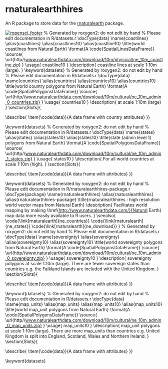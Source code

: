 rnaturalearthhires
==================

An R package to store data for the [rnaturalearth](https://github.com/ropensci/rnaturalearth) package.


[![ropensci\_footer](http://ropensci.org/public_images/github_footer.png)](http://ropensci.org)
% Generated by roxygen2: do not edit by hand
% Please edit documentation in R/datasets.r
\docType{data}
\name{coastlines}
\alias{coastlines}
\alias{coastlines10}
\alias{coastline10}
\title{world coastlines from Natural Earth}
\format{A \code{SpatialLinesDataFrame}}
\source{
\url{http//www.naturalearthdata.com/download/10m/physical/ne_10m_coastline.zip}
}
\usage{
coastline10
}
\description{
coastline lines at scale 1:10m (large).
}
\keyword{datasets}
% Generated by roxygen2: do not edit by hand
% Please edit documentation in R/datasets.r
\docType{data}
\name{countries}
\alias{countries}
\alias{countries10}
\alias{countries10}
\title{world country polygons from Natural Earth}
\format{A \code{SpatialPolygonsDataFrame}}
\source{
\url{http//www.naturalearthdata.com/download/10m/cultural/ne_10m_admin_0_countries.zip}
}
\usage{
countries10
}
\description{
at scale 1:10m (large)
}
\section{Slots}{

\describe{
\item{\code{data}}{A data frame with country attributes}
}}

\keyword{datasets}
% Generated by roxygen2: do not edit by hand
% Please edit documentation in R/datasets.r
\docType{data}
\name{states}
\alias{states}
\alias{states10}
\alias{states10}
\title{state (admin level 1) polygons from Natural Earth}
\format{A \code{SpatialPolygonsDataFrame}}
\source{
\url{http//www.naturalearthdata.com/download/10m/cultural/ne_10m_admin_1_states.zip}
}
\usage{
states10
}
\description{
For all world countries at scale 1:10m (high).
}
\section{Slots}{

\describe{
\item{\code{data}}{A data frame with attributes}
}}

\keyword{datasets}
% Generated by roxygen2: do not edit by hand
% Please edit documentation in R/rnaturalearthhires-package.r
\docType{package}
\name{rnaturalearthhires}
\alias{rnaturalearthhires}
\alias{rnaturalearthhires-package}
\title{rnaturalearthhires : high resolution world vector maps from Natural Earth}
\description{
Facilitates world mapping by making \href{http://www.naturalearthdata.com/}{Natural Earth} map data more easily available to R users.
}
\seealso{
\code{\link[rnaturalearth]{ne_countries}} \code{\link[rnaturalearth]{ne_states}} \code{\link[rnaturalearth]{ne_download}}
}
% Generated by roxygen2: do not edit by hand
% Please edit documentation in R/datasets.r
\docType{data}
\name{sovereignty}
\alias{sovereignty}
\alias{sovereignty10}
\alias{sovereignty10}
\title{world sovereignty polygons from Natural Earth}
\format{A \code{SpatialPolygonsDataFrame}}
\source{
\url{http//www.naturalearthdata.com/download/10m/cultural/ne_10m_admin_0_sovereignty.zip}
}
\usage{
sovereignty10
}
\description{
sovereignty polygons at scale 1:10m (large).
There are fewer sovereign states than countries e.g. the Falkland Islands are included with the United Kingdom.
}
\section{Slots}{

\describe{
\item{\code{data}}{A data frame with attributes}
}}

\keyword{datasets}
% Generated by roxygen2: do not edit by hand
% Please edit documentation in R/datasets.r
\docType{data}
\name{map_units}
\alias{map_units}
\alias{map_units10}
\alias{map_units10}
\title{world map_unit polygons from Natural Earth}
\format{A \code{SpatialPolygonsDataFrame}}
\source{
\url{http//www.naturalearthdata.com/download/10m/cultural/ne_10m_admin_0_map_units.zip}
}
\usage{
map_units10
}
\description{
map_unit polygons at scale 1:10m (large).
There are more map_units than countries e.g. United Kingdom is split into England, Scotland, Wales and Northern Ireland.
}
\section{Slots}{

\describe{
\item{\code{data}}{A data frame with attributes}
}}

\keyword{datasets}
